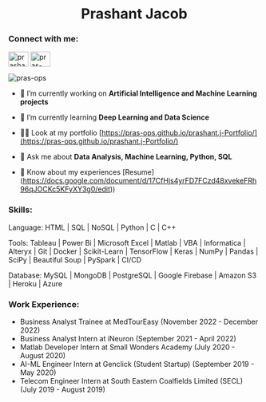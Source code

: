 <!DOCTYPE html>
<html lang="en">
<head>
    <meta charset="UTF-8">
    <meta http-equiv="X-UA-Compatible" content="IE=edge">
    <meta name="viewport" content="width=device-width, initial-scale=1.0">

<body>
    <h1 align="center">Prashant Jacob</h1>

<h3 align="left">Connect with me:</h3>
<p align="left">
<a href="https://www.linkedin.com/in/prashant--j" target="blank"><img align="center" src="https://raw.githubusercontent.com/rahuldkjain/github-profile-readme-generator/master/src/images/icons/Social/linked-in-alt.svg" alt="prashan" height="30" width="40" /></a>
<a href="https://github.com/pras-ops" target="blank"><img align="center" src="https://raw.githubusercontent.com/rahuldkjain/github-profile-readme-generator/master/src/images/icons/Social/github.svg" alt="pras-ops" height="30" width="40" /></a>
</p>
<p align="left"> <img src="https://komarev.com/ghpvc/?username=pras-ops&label=Profile%20views&color=0e75b6&style=flat" alt="pras-ops" /> </p>

- 🔭 I’m currently working on **Artificial Intelligence and Machine Learning projects**

- 🌱 I’m currently learning **Deep Learning and Data Science**

- 👨‍💻 Look at my portfolio [https://pras-ops.github.io/prashant.j-Portfolio/](https://pras-ops.github.io/prashant.j-Portfolio/)

- 💬 Ask me about **Data Analysis, Machine Learning, Python, SQL**

- 📄 Know about my experiences [Resume] (https://docs.google.com/document/d/17CfHjs4yrFD7FCzd48xvekeFRh96qJOCKc5KFyXY3g0/edit))

<h3 align="left">Skills:</h3>
<p align="left">Language: HTML | SQL | NoSQL | Python | C | C++</p>
<p align="left">Tools: Tableau | Power Bi | Microsoft Excel | Matlab | VBA | Informatica | Alteryx | Git | Docker | Scikit-Learn | TensorFlow | Keras | NumPy | Pandas | SciPy | Beautiful Soup | PySpark | CI/CD</p>
<p align="left">Database: MySQL | MongoDB | PostgreSQL | Google Firebase | Amazon S3 | Heroku | Azure</p>

<h3 align="left">Work Experience:</h3>

- Business Analyst Trainee at MedTourEasy (November 2022 - December 2022)
- Business Analyst Intern at iNeuron (September 2021 - April 2022)
- Matlab Developer Intern at Small Wonders Academy (July 2020 - August 2020)
- AI-ML Engineer Intern at Genclick (Student Startup) (September 2019 - May 2020)
- Telecom Engineer Intern at South Eastern Coalfields Limited (SECL) (July 2019 - August 2019)

</body>
</html>
